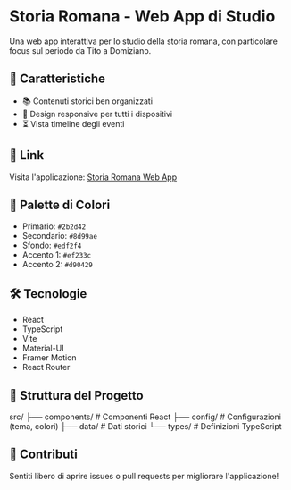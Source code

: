 # Storia Romana - Web App di Studio

Una web app interattiva per lo studio della storia romana, con particolare focus sul periodo da Tito a Domiziano.

## 🌟 Caratteristiche

- 📚 Contenuti storici ben organizzati
- 📱 Design responsive per tutti i dispositivi
- ⏳ Vista timeline degli eventi

## 🔗 Link

Visita l'applicazione: [Storia Romana Web App](https://mcararrodev.github.io/storia-web/)

## 🎨 Palette di Colori

- Primario: `#2b2d42`
- Secondario: `#8d99ae`
- Sfondo: `#edf2f4`
- Accento 1: `#ef233c`
- Accento 2: `#d90429`

## 🛠️ Tecnologie

- React
- TypeScript
- Vite
- Material-UI
- Framer Motion
- React Router

## 📁 Struttura del Progetto

src/
  ├── components/      # Componenti React
  ├── config/         # Configurazioni (tema, colori)
  ├── data/          # Dati storici
  └── types/         # Definizioni TypeScript

## 👥 Contributi

Sentiti libero di aprire issues o pull requests per migliorare l'applicazione!
